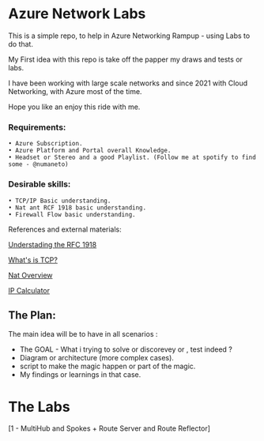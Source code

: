 # Azure Network Labs

This is a simple repo, to help in Azure Networking Rampup - using Labs to do that. 

My First idea with this repo is take off the papper my draws and tests or labs. 

I have been working with large scale networks and since 2021 with Cloud Networking, with Azure most of the time. 

Hope you like an enjoy this ride with me. 

### Requirements: 
    • Azure Subscription. 
    • Azure Platform and Portal overall Knowledge.
    • Headset or Stereo and a good Playlist. (Follow me at spotify to find some - @numaneto)
    
### Desirable skills: 
    • TCP/IP Basic understanding. 
    • Nat ant RCF 1918 basic understanding. 
    • Firewall Flow basic understanding. 

References and external materials:

[Understading the RFC 1918](https://www.youtube.com/watch?v=WctFEaaWCMg)

[What's is TCP?](https://www.youtube.com/watch?v=CRdL1PcherM)

[Nat Overview](https://www.youtube.com/watch?v=wg8Hosr20yw)

[IP Calculator](https://jodies.de/ipcalc)

## The Plan:

The main idea will be to have in all scenarios : 

- The GOAL -  What i trying to solve or discorevey or , test indeed ? 
- Diagram or architecture (more complex cases). 
- script to make the magic happen or part of the magic. 
- My findings or learnings in that case. 


# The Labs
[1 - MultiHub and Spokes + Route Server and Route Reflector]

